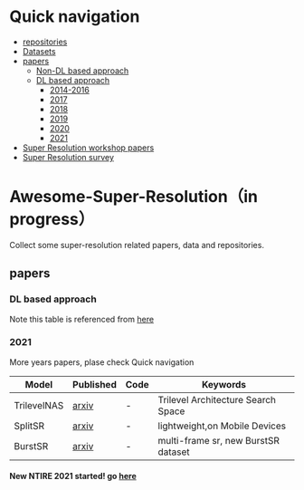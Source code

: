 # Quick navigation

- [repositories](awesome_paper_list_and_repos.md)
- [Datasets](dataset.md)
- [papers](#papers)
  - [Non-DL based approach](non_dl_papers.md)
  - [DL based approach](#DL-based-approach)
    - [2014-2016](2014-2016_papers.md)
    - [2017](2017_papers.md)
    - [2018](2018_papers.md)
    - [2019](2019_papers.md)
    - [2020](2020_papers.md)
    - [2021](#2021)
- [Super Resolution workshop papers](workshops.md)
- [Super Resolution survey](sr_survey.md)

# Awesome-Super-Resolution（in progress）

Collect some super-resolution related papers, data and repositories.

## papers

### DL based approach

Note this table is referenced from [here](https://github.com/LoSealL/VideoSuperResolution/blob/master/README.md#network-list-and-reference-updating)

### 2021
More years papers, plase check Quick navigation

| Model                  | Published                                                    | Code                                                         | Keywords                                                     |
| ---------------------- | ------------------------------------------------------------ | ------------------------------------------------------------ | ------------------------------------------------------------ |
| TrilevelNAS            | [arxiv](https://arxiv.org/pdf/2101.06658.pdf)            | -              | Trilevel Architecture Search Space      |
| SplitSR                | [arxiv](https://arxiv.org/pdf/2101.07996.pdf)            | -              | lightweight,on Mobile Devices      |
| BurstSR                | [arxiv](https://arxiv.org/pdf/2101.10997.pdf)            | -              | multi-frame sr, new BurstSR dataset      |

#### New NTIRE 2021 started! go [here](https://data.vision.ee.ethz.ch/cvl/ntire21/) 



